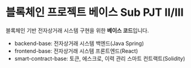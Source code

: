 # 블록체인 프로젝트 베이스 Sub PJT Ⅱ/Ⅲ

블록체인 기반 전자상거래 시스템 구현을 위한 **베이스 코드**입니다.

- backend-base: 전자상거래 시스템 백엔드(Java Spring)
- frontend-base: 전자상거래 시스템 프론트엔드(React)
- smart-contract-base: 토큰, 에스크로, 이력 관리 스마트 컨트랙트(Solidity)
